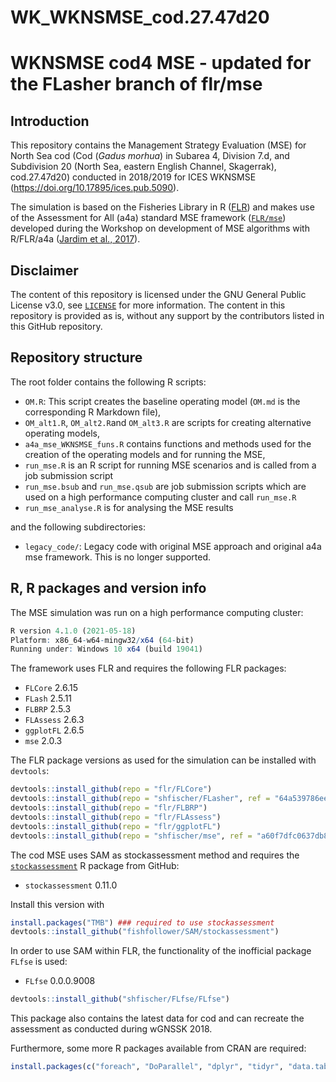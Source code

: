 WK\_WKNSMSE\_cod.27.47d20
================

# WKNSMSE cod4 MSE - updated for the FLasher branch of flr/mse

## Introduction

This repository contains the Management Strategy Evaluation (MSE) for
North Sea cod (Cod (*Gadus morhua*) in Subarea 4, Division 7.d, and
Subdivision 20 (North Sea, eastern English Channel, Skagerrak),
cod.27.47d20) conducted in 2018/2019 for ICES WKNSMSE
(<https://doi.org/10.17895/ices.pub.5090>).

The simulation is based on the Fisheries Library in R
([FLR](http://www.flr-project.org/)) and makes use of the Assessment for
All (a4a) standard MSE framework ([`FLR/mse`](github.com/FLR/mse))
developed during the Workshop on development of MSE algorithms with
R/FLR/a4a ([Jardim et
al., 2017](https://ec.europa.eu/jrc/en/publication/assessment-all-initiativea4a-workshop-development-mse-algorithms-rflra4a)).

## Disclaimer

The content of this repository is licensed under the GNU General Public
License v3.0, see [`LICENSE`](LICENSE) for more information. The content
in this repository is provided as is, without any support by the
contributors listed in this GitHub repository.

## Repository structure

The root folder contains the following R scripts:

  - `OM.R`: This script creates the baseline operating model (`OM.md` is
    the corresponding R Markdown file),
  - `OM_alt1.R`, `OM_alt2.R`and `OM_alt3.R` are scripts for creating
    alternative operating models,
  - `a4a_mse_WKNSMSE_funs.R` contains functions and methods used for the
    creation of the operating models and for running the MSE,
  - `run_mse.R` is an R script for running MSE scenarios and is called
    from a job submission script
  - `run_mse.bsub` and `run_mse.qsub` are job submission scripts which
    are used on a high performance computing cluster and call
    `run_mse.R`
  - `run_mse_analyse.R` is for analysing the MSE results

and the following subdirectories:

  - `legacy_code/`: Legacy code with original MSE approach and original
    a4a mse framework. This is no longer supported.

## R, R packages and version info

The MSE simulation was run on a high performance computing cluster:

``` r
R version 4.1.0 (2021-05-18)
Platform: x86_64-w64-mingw32/x64 (64-bit)
Running under: Windows 10 x64 (build 19041)
```

The framework uses FLR and requires the following FLR packages:

  - `FLCore` 2.6.15
  - `FLash` 2.5.11
  - `FLBRP` 2.5.3
  - `FLAssess` 2.6.3
  - `ggplotFL` 2.6.5
  - `mse` 2.0.3

The FLR package versions as used for the simulation can be installed
with `devtools`:

``` r
devtools::install_github(repo = "flr/FLCore")
devtools::install_github(repo = "shfischer/FLasher", ref = "64a539786eeca08fb273302be3a920dd176dc158")
devtools::install_github(repo = "flr/FLBRP")
devtools::install_github(repo = "flr/FLAssess")
devtools::install_github(repo = "flr/ggplotFL")
devtools::install_github(repo = "shfischer/mse", ref = "a60f7dfc0637db8da17e829ec880f33a789914bc")
```

The cod MSE uses SAM as stockassessment method and requires the
[`stockassessment`](https://github.com/fishfollower/SAM/) R package from
GitHub:

  - `stockassessment` 0.11.0

Install this version with

``` r
install.packages("TMB") ### required to use stockassessment
devtools::install_github("fishfollower/SAM/stockassessment")
```

In order to use SAM within FLR, the functionality of the inofficial
package `FLfse` is used:

  - `FLfse` 0.0.0.9008

<!-- end list -->

``` r
devtools::install_github("shfischer/FLfse/FLfse")
```

This package also contains the latest data for cod and can recreate the
assessment as conducted during wGNSSK 2018.

Furthermore, some more R packages available from CRAN are required:

``` r
install.packages(c("foreach", "DoParallel", "dplyr", "tidyr", "data.table")) 
```
